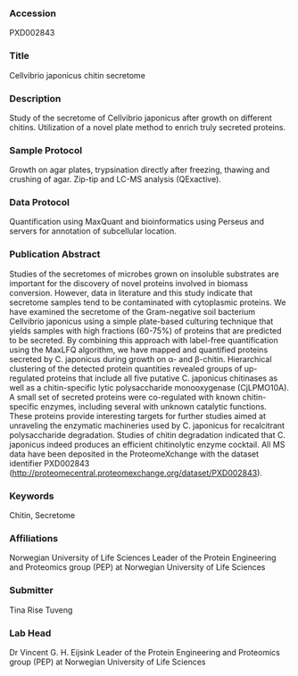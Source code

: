 ### Accession
PXD002843

### Title
Cellvibrio japonicus chitin secretome

### Description
Study of the secretome of Cellvibrio japonicus after growth on different chitins. Utilization of a novel plate method to enrich truly secreted proteins.

### Sample Protocol
Growth on agar plates, trypsination directly after freezing, thawing and crushing of agar. Zip-tip and LC-MS analysis (QExactive).

### Data Protocol
Quantification using MaxQuant and bioinformatics using Perseus and servers for annotation of subcellular location.

### Publication Abstract
Studies of the secretomes of microbes grown on insoluble substrates are important for the discovery of novel proteins involved in biomass conversion. However, data in literature and this study indicate that secretome samples tend to be contaminated with cytoplasmic proteins. We have examined the secretome of the Gram-negative soil bacterium Cellvibrio japonicus using a simple plate-based culturing technique that yields samples with high fractions (60-75%) of proteins that are predicted to be secreted. By combining this approach with label-free quantification using the MaxLFQ algorithm, we have mapped and quantified proteins secreted by C. japonicus during growth on &#x3b1;- and &#x3b2;-chitin. Hierarchical clustering of the detected protein quantities revealed groups of up-regulated proteins that include all five putative C. japonicus chitinases as well as a chitin-specific lytic polysaccharide monooxygenase (CjLPMO10A). A small set of secreted proteins were co-regulated with known chitin-specific enzymes, including several with unknown catalytic functions. These proteins provide interesting targets for further studies aimed at unraveling the enzymatic machineries used by C. japonicus for recalcitrant polysaccharide degradation. Studies of chitin degradation indicated that C. japonicus indeed produces an efficient chitinolytic enzyme cocktail. All MS data have been deposited in the ProteomeXchange with the dataset identifier PXD002843 (http://proteomecentral.proteomexchange.org/dataset/PXD002843).

### Keywords
Chitin, Secretome

### Affiliations
Norwegian University of Life Sciences
Leader of the Protein Engineering and Proteomics group (PEP) at Norwegian University of Life  Sciences

### Submitter
Tina Rise Tuveng

### Lab Head
Dr Vincent G. H. Eijsink
Leader of the Protein Engineering and Proteomics group (PEP) at Norwegian University of Life  Sciences


